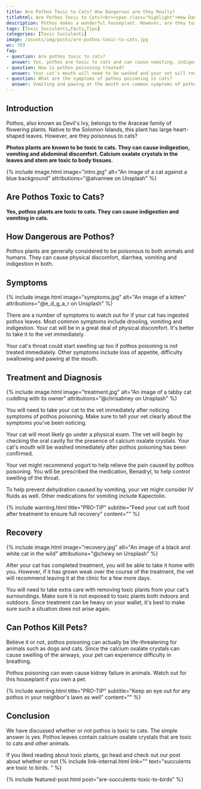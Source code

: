 ```yaml
---
title: Are Pothos Toxic to Cats? How Dangerous are they Really?
titlehtml: Are Pothos Toxic to Cats?<br><span class="highlight">How Dangerous are they Really?</span>
description: Pothos makes a wonderful houseplant. However, are they toxic to cats? Keep reading to find out!
tags: [Toxic Succulents,Facts,Tips]
categories: [Toxic Succulents]
image: /assets/img/posts/are-pothos-toxic-to-cats.jpg
wc: 703
faq: 
- question: Are pothos toxic to cats?
  answer: Yes, pothos are toxic to cats and can cause vomiting, indigestion and swelling of the throat.,
- question: How is pothos poisoning treated?
  answer: Your cat's mouth will need to be washed and your vet will recommend yoghurt for internal cleansing. ,
- question: What are the symptoms of pothos poisoning in cats?
  answer: Vomiting and pawing at the mouth are common symptoms of pothos poisoning.
---
```


## Introduction

Pothos, also known as Devil's Ivy, belongs to the Araceae family of flowering plants. Native to the Solomon Islands, this plant has large heart-shaped leaves. However, are they poisonous to cats?

**Photos plants are known to be toxic to cats. They can cause indigestion, vomiting and abdominal discomfort. Calcium oxalate crystals in the leaves and stem are toxic to body tissues.** 

{% include image.html image="intro.jpg" alt="An image of a cat against a blue background" attributions="@alvannee on Unsplash" %}

## Are Pothos Toxic to Cats?

**Yes, pothos plants are toxic to cats. They can cause indigestion and vomiting in cats.&nbsp;** 

## How Dangerous are Pothos?

Pothos plants are generally considered to be poisonous to both animals and humans. They can cause physical discomfort, diarrhea, vomiting and indigestion in both.&nbsp;

## Symptoms

{% include image.html image="symptoms.jpg" alt="An image of a kitten" attributions="@e_d_g_a_r on Unsplash" %}

There are a number of symptoms to watch out for if your cat has ingested pothos leaves. Most common symptoms include drooling, vomiting and indigestion. Your cat will be in a great deal of physical discomfort. It's better to take it to the vet immediately.

Your cat's throat could start swelling up too if pothos poisoning is not treated immediately. Other symptoms include loss of appetite, difficulty swallowing and pawing at the mouth.

## Treatment and Diagnosis

{% include image.html image="treatment.jpg" alt="An image of a tabby cat cuddling with its owner" attributions="@chrisabney on Unsplash" %}

You will need to take your cat to the vet immediately after noticing symptoms of pothos poisoning. Make sure to tell your vet clearly about the symptoms you've been noticing.&nbsp;

Your cat will most likely go under a physical exam. The vet will begin by checking the oral cavity for the presence of calcium oxalate crystals. Your cat's mouth will be washed immediately after pothos poisoning has been confirmed.&nbsp;

Your vet might recommend yogurt to help relieve the pain caused by pothos poisoning. You will be prescribed the medication, Benadryl, to help control swelling of the throat.&nbsp;

To help prevent dehydration caused by vomiting, your vet might consider IV fluids as well. Other medications for vomiting include Kapectolin.&nbsp;

{% include warning.html title="PRO-TIP" subtitle="Feed your cat soft food after treatment to ensure full recovery" content="" %}

## Recovery

{% include image.html image="recovery.jpg" alt="An image of a black and white cat in the wild" attributions="@chewy on Unsplash" %}

After your cat has completed treatment, you will be able to take it home with you. However, if it has grown weak over the course of the treatment, the vet will recommend leaving it at the clinic for a few more days.&nbsp;

You will need to take extra care with removing toxic plants from your cat's surroundings. Make sure it is not exposed to toxic plants both indoors and outdoors. Since treatment can be heavy on your wallet, it's best to make sure such a situation does not arise again.&nbsp;

## Can Pothos Kill Pets?

Believe it or not, pothos poisoning can actually be life-threatening for animals such as dogs and cats. Since the calcium oxalate crystals can cause swelling of the airways, your pet can experience difficulty in breathing.

Pothos poisoning can even cause kidney failure in animals. Watch out for this houseplant if you own a pet.&nbsp;

{% include warning.html title="PRO-TIP" subtitle="Keep an eye out for any pothos in your neighbor's lawn as well" content="" %}

## Conclusion

We have discussed whether or not pothos is toxic to cats. The simple answer is yes. Pothos leaves contain calcium oxalate crystals that are toxic to cats and other animals.&nbsp;

If you liked reading about toxic plants, go head and check out our post about whether or not {% include link-internal.html link="" text="succulents are toxic to birds.&nbsp;" %} 

{% include featured-post.html post="are-succulents-toxic-to-birds" %}
